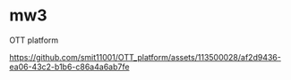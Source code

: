 # mw3

OTT platform


https://github.com/smit11001/OTT_platform/assets/113500028/af2d9436-ea06-43c2-b1b6-c86a4a6ab7fe



